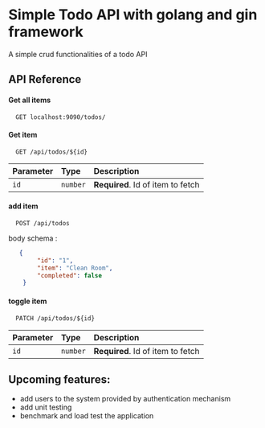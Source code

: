 
# Simple Todo API with golang and gin framework

A simple crud functionalities of a todo API
 


## API Reference

#### Get all items

```http
  GET localhost:9090/todos/
```
#### Get item

```http
  GET /api/todos/${id}
```

| Parameter | Type     | Description                       |
| :-------- | :------- | :-------------------------------- |
| `id`      | `number` | **Required**. Id of item to fetch |

#### add item
```http
  POST /api/todos
```
body schema : 
```json
   {
        "id": "1",
        "item": "Clean Room",
        "completed": false
    }
```
#### toggle item
```http
  PATCH /api/todos/${id}
```
| Parameter | Type     | Description                       |
| :-------- | :------- | :-------------------------------- |
| `id`      | `number` | **Required**. Id of item to fetch |


## Upcoming features:
 - add users to the system provided by authentication mechanism
 - add unit testing
 - benchmark and load test the application

